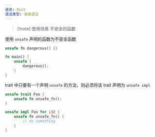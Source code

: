 ```yaml
---
语言: Rust
语法类型: 高级语法
---
```

> [!note] 使用场景
> 不安全的函数

使用 `unsafe` 声明的函数为不安全函数

```rust
unsafe fn dangerous() {}

fn main() {
    unsafe {
        dangerous();
    }
}
```

trait 中只要有一个声明 `unsafe` 的方法，则必须将该 trait 声明为 `unsafe impl`

```rust
unsafe trait Foo {
    unsafe fn unsafe_fn();
}

unsafe impl Foo for i32 {
    unsafe fn unsafe_fn() {
        // do something
    }
}
```